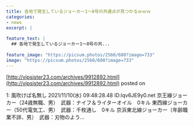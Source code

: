 ```yaml
---
title: 各地で発生しているジョーカー1～8号の共通点が見つかるｗｗｗ
categories:
- news
excerpt: |
  
feature_text: |
  ## 各地で発生しているジョーカー1～8号の共...
  
feature_image: "https://picsum.photos/2560/600?image=733"
image: "https://picsum.photos/2560/600?image=733"
---
```


[http://vipsister23.com/archives/9912892.html](http://vipsister23.com/archives/9912892.html)
posted on 

<!--more-->

1: 風吹けば名無し 2021/11/10(水) 09:48:28.48 ID:lqv6JE9y0.net 京王線ジョーカー（24歳無職、男）　武器：ナイフ＆ライターオイル　0キル 東西線ジョーカー（50代電気工、男）　武器：千枚通し　0キル 京浜東北線ジョーカー（年齢職業不詳、男）　武器：刃物のよう...
